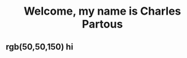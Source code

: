 <h1 align="center" title="Thanks for coming!">
  Welcome, my name is Charles Partous
</h1>

## rgb(50,50,150) hi
